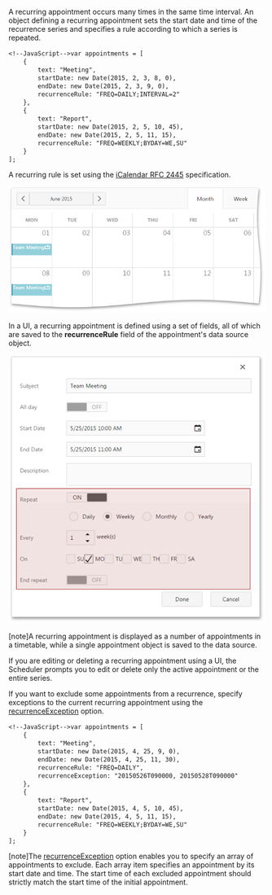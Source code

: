 A recurring appointment occurs many times in the same time interval. An object defining a recurring appointment sets the start date and time of the recurrence series and specifies a rule according to which a series is repeated.

    <!--JavaScript-->var appointments = [
        {
            text: "Meeting",
            startDate: new Date(2015, 2, 3, 8, 0),
            endDate: new Date(2015, 2, 3, 9, 0),
            recurrenceRule: "FREQ=DAILY;INTERVAL=2"
        },
        {
            text: "Report",
            startDate: new Date(2015, 2, 5, 10, 45),
            endDate: new Date(2015, 2, 5, 11, 15),
            recurrenceRule: "FREQ=WEEKLY;BYDAY=WE,SU"
        }
    ];

A recurring rule is set using the [iCalendar RFC 2445](https://tools.ietf.org/html/rfc2445#section-4.3.10) specification.

![Scheduler All Day Appointment](/images/UiWidgets/Scheduler_RecurrentAppointment.png)

In a UI, a recurring appointment is defined using a set of fields, all of which are saved to the **recurrenceRule** field of the appointment's data source object.

![Scheduler All Day Appointment Details](/images/UiWidgets/Scheduler_RecurrentAppointment_Details.png)

[note]A recurring appointment is displayed as a number of appointments in a timetable, while a single appointment object is saved to the data source.

If you are editing or deleting a recurring appointment using a UI, the Scheduler prompts you to edit or delete only the active appointment or the entire series.

If you want to exclude some appointments from a recurrence, specify exceptions to the current recurring appointment using the [recurrenceException](/api-reference/10%20UI%20Widgets/dxScheduler/5%20Default%20Appointment%20Template/recurrenceException.md '/Documentation/ApiReference/UI_Widgets/dxScheduler/Default_Appointment_Template/#recurrenceException') option.

    <!--JavaScript-->var appointments = [
        {
            text: "Meeting",
            startDate: new Date(2015, 4, 25, 9, 0),
            endDate: new Date(2015, 4, 25, 11, 30),
            recurrenceRule: "FREQ=DAILY",
            recurrenceException: "20150526T090000, 20150528T090000"
        },
        {
            text: "Report",
            startDate: new Date(2015, 4, 5, 10, 45),
            endDate: new Date(2015, 4, 5, 11, 15),
            recurrenceRule: "FREQ=WEEKLY;BYDAY=WE,SU"
        }
    ];

[note]The [recurrenceException](/api-reference/10%20UI%20Widgets/dxScheduler/5%20Default%20Appointment%20Template/recurrenceException.md '/Documentation/ApiReference/UI_Widgets/dxScheduler/Default_Appointment_Template/#recurrenceException') option enables you to specify an array of appointments to exclude. Each array item specifies an appointment by its start date and time. The start time of each excluded appointment should strictly match the start time of the initial appointment.
